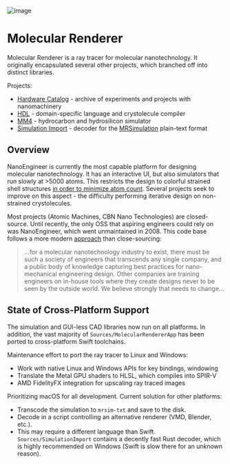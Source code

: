 
![image](https://github.com/philipturner/molecular-renderer/assets/71743241/d5585c84-7e4e-4507-841a-452fb68615d3)

# Molecular Renderer

Molecular Renderer is a ray tracer for molecular nanotechnology. It originally encapsulated several other projects, which branched off into distinct libraries.

Projects:
- [Hardware Catalog](./Sources/HardwareCatalog/README.md) - archive of experiments and projects with nanomachinery
- [HDL](https://github.com/philipturner/HDL) - domain-specific language and crystolecule compiler
- [MM4](https://github.com/philipturner/MM4) - hydrocarbon and hydrosilicon simulator
- [Simulation Import](./Sources/SimulationImport) - decoder for the [MRSimulation](./Documentation/MRSimulation.md) plain-text format

## Overview

NanoEngineer is currently the most capable platform for designing molecular nanotechnology. It has an interactive UI, but also simulators that run slowly at >5000 atoms. This restricts the design to colorful strained shell structures [in order to minimize atom count](http://www.imm.org/research/parts/controller/). Several projects seek to improve on this aspect - the difficulty performing iterative design on non-strained crystolecules.

Most projects (Atomic Machines, CBN Nano Technologies) are closed-source. Until recently, the only OSS that aspiring engineers could rely on was NanoEngineer, which went unmaintained in 2008. This code base follows a more modern [approach](https://github.com/atomCAD/atomCAD/wiki) than close-sourcing:

> ...for a molecular nanotechnology industry to exist, there must be such a society of engineers that transcends any single company, and a public body of knowledge capturing best practices for nano-mechanical engineering design. Other companies are training engineers on in-house tools where they create designs never to be seen by the outside world. We believe strongly that needs to change...

## State of Cross-Platform Support

The simulation and GUI-less CAD libraries now run on all platforms. In addition, the vast majority of `Sources/MolecularRendererApp` has been ported to cross-platform Swift toolchains.

Maintenance effort to port the ray tracer to Linux and Windows:
- Work with native Linux and Windows APIs for key bindings, windowing
- Translate the Metal GPU shaders to HLSL, which compiles into SPIR-V
- AMD FidelityFX integration for upscaling ray traced images

Prioritizing macOS for all development. Current solution for other platforms: 
- Transcode the simulation to `mrsim-txt` and save to the disk.
- Decode in a script controlling an alternative renderer (VMD, Blender, etc.).
- This may require a different language than Swift. `Sources/SimulationImport` contains a decently fast Rust decoder, which is highly recommended on Windows (Swift is slow there for an unknown reason).
